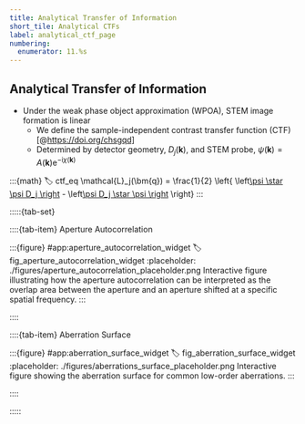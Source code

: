 ```yaml
---
title: Analytical Transfer of Information
short_tile: Analytical CTFs
label: analytical_ctf_page
numbering:
  enumerator: 11.%s
---
```


## Analytical Transfer of Information

- Under the weak phase object approximation (WPOA), STEM image formation is linear
  - We define the sample-independent contrast transfer function (CTF) [@https://doi.org/chsgqd]
  - Determined by detector geometry, $D_j(\bm{k})$, and STEM probe, $\psi(\bm{k}) = A(\bm{k}) \mathrm{e}^{-\mathrm{i} \chi(\bm{k})}$

:::{math}
:label: ctf_eq
\mathcal{L}_j(\bm{q}) = \frac{1}{2} \left\{ \left[\psi \star \psi D_j \right](\bm{q}) - \left[\psi D_j \star \psi \right](\bm{q}) \right\}
:::

:::::{tab-set}

::::{tab-item} Aperture Autocorrelation

:::{figure} #app:aperture_autocorrelation_widget
:label: fig_aperture_autocorrelation_widget
:placeholder: ./figures/aperture_autocorrelation_placeholder.png
Interactive figure illustrating how the aperture autocorrelation can be interpreted as the overlap area between the aperture and an aperture shifted at a specific spatial frequency.
:::

::::

::::{tab-item} Aberration Surface

:::{figure} #app:aberration_surface_widget
:label: fig_aberration_surface_widget
:placeholder: ./figures/aberrations_surface_placeholder.png
Interactive figure showing the aberration surface for common low-order aberrations.
:::

::::

:::::
